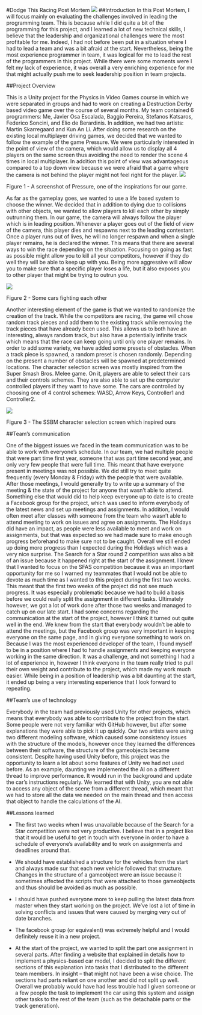 #Dodge This Racing Post Mortem
![](Pictures/JP/JpPic1.png)
##Introduction
In this Post Mortem, I will focus mainly on evaluating the challenges involved in leading the programming team. This is because while I did quite a bit of the programming for this project, and I learned a lot of new technical skills, I believe that the leadership and organizational challenges were the most profitable for me. Indeed, I had not before been put in a situation where I had to lead a team and was a bit afraid at the start. Nevertheless, being the most experience programmer in team, it was logical for me to lead the rest of the programmers in this project. While there were some moments were I felt my lack of experience, it was overall a very enriching experience for me that might actually push me to seek leadership position in team projects.


##Project Overview

This is a Unity project for the Physics in Video Games course in which we were separated in groups and had to work on creating a Destruction Derby based video game over the course of several months. My team contained 6 programmers: Me, Javier Osa Escalada, Baggio Pereira, Stefanos Katsaros, Federico Soncini, and Elio de Berardinis. In addition, we had two artists: Martin Skarregaard and Kun An Li. 
After doing some research on the existing local multiplayer driving games, we decided that we wanted to follow the example of the game Pressure. We were particularly interested in the point of view of the camera, which would allow us to display all 4 players on the same screen thus avoiding the need to render the scene 4 times in local multiplayer. In addition this point of view was advantageous compared to a top down view because we were afraid that a game where the camera is not behind the player might not feel right for the player.
![](Pictures/JP/JpPic2.jpg)

Figure 1 - A screenshot of Pressure, one of the inspirations for our game.

As far as the gameplay goes, we wanted to use a life based system to choose the winner. We decided that in addition to dying due to collisions with other objects, we wanted to allow players to kill each other by simply outrunning them. In our game, the camera will always follow the player which is in leading position. Whenever a player goes out of the field of view of the camera, this player dies and respawns next to the leading contestant. Once a player runs out of lives, he will no longer respawn and when a single player remains, he is declared the winner. This means that there are several ways to win the race depending on the situation. Focusing on going as fast as possible might allow you to kill all your competitors, however if they do well they will be able to keep up with you. Being more aggressive will allow you to make sure that a specific player loses a life, but it also exposes you to other player that might be trying to outrun you.

![](Pictures/JP/JpPic3.png)

Figure 2 - Some cars fighting each other

Another interesting element of the game is that we wanted to randomize the creation of the track. While the competitors are racing, the game will chose random track pieces and add them to the existing track while removing the track pieces that have already been used. This allows us to both have an interesting, always random track, but also have a potentially infinite track which means that the race can keep going until only one player remains.
In order to add some variety, we have added some presets of obstacles. When a track piece is spawned, a random preset is chosen randomly. Depending on the present a number of obstacles will be spawned at predetermined locations. 
The character selection screen was mostly inspired from the Super Smash Bros. Melee game. On it, players are able to select their cars and their controls schemes. They are also able to set up the computer controlled players if they want to have some. The cars are controlled by choosing one of 4 control schemes: WASD, Arrow Keys, Controller1 and Controller2. 

![](Pictures/JP/JpPic4.jpg)

Figure 3 - The SSBM character selection screen which inspired ours


##Team’s communication

One of the biggest issues we faced in the team communication was to be able to work with everyone’s schedule. In our team, we had multiple people that were part time first year, someone that was part time second year, and only very few people that were full time. This meant that have everyone present in meetings was not possible. We did still try to meet quite frequently (every Monday & Friday) with the people that were available. After those meetings, I would generally try to write up a summary of the meeting & the state of the project for anyone that wasn’t able to attend.
Something else that would did to help keep everyone up to date is to create a Facebook group for the project, which was used to inform everybody of the latest news and set up meetings and assignments. In addition, I would often meet after classes with someone from the team who wasn’t able to attend meeting to work on issues and agree on assignments.
The Holidays did have an impact, as people were less available to meet and work on assignments, but that was expected so we had made sure to make enough progress beforehand to make sure not to be caught. Overall we still ended up doing more progress than I expected during the Holidays which was a very nice surprise.
The Search for a Star round 2 competition was also a bit of an issue because it happened right at the start of the assignment. I knew that I wanted to focus on the SFAS competition because it was an important opportunity for me so I warned my teammates that I would not be able to devote as much time as I wanted to this project during the first two weeks. This meant that the first two weeks of the project did not see much progress. It was especially problematic because we had to build a basis before we could really split the assignment in different tasks. Ultimately however, we got a lot of work done after those two weeks and managed to catch up on our late start.
I had some concerns regarding the communication at the start of the project, however I think it turned out quite well in the end. We knew from the start that everybody wouldn’t be able to attend the meetings, but the Facebook group was very important in keeping everyone on the same page, and in giving everyone something to work on.
Because I was the most experienced developer of the team, I found myself to be in a position where I had to handle assignments and keeping everyone working in the same direction. It was a challenge, and not something I had a lot of experience in, however I think everyone in the team really tried to pull their own weight and contribute to the project, which made my work much easier. While being in a position of leadership was a bit daunting at the start, it ended up being a very interesting experience that I look forward to repeating.


##Team’s use of technology

Everybody in the team had previously used Unity for other projects, which means that everybody was able to contribute to the project from the start. Some people were not very familiar with GitHub however, but after some explanations they were able to pick it up quickly.
Our two artists were using two different modeling software, which caused some consistency issues with the structure of the models, however once they learned the differences between their software, the structure of the gameobjects became consistent.
Despite having used Unity before, this project was the opportunity to learn a lot about some features of Unity we had not used before. As an example, daunting we implemented the AI on a different thread to improve performance. It would run in the background and update the car’s instructions regularly. We learned that with Unity, you are not able to access any object of the scene from a different thread, which meant that we had to store all the data we needed on the main thread and then access that object to handle the calculations of the AI.

##Lessons learned
 
* The first two weeks when I was unavailable because of the Search for a Star competition were not very productive. I believe that in a project like that it would be useful to get in touch with everyone in order to have a schedule of everyone’s availability and to work on assignments and deadlines around that.

* We should have established a structure for the vehicles from the start and always made sur that each new vehicle followed that structure. Changes in the structure of a gameobject were an issue because it sometimes affected the scripts that were attached to those gameobjects and thus should be avoided as much as possible.

* I should have pushed everyone more to keep pulling the latest data from master when they start working on the project. We’ve lost a lot of time in solving conflicts and issues that were caused by merging very out of date branches.

* The facebook group (or equivalent) was extremely helpful and I would definitely reuse it in a new project.

* At the start of the project, we wanted to split the part one assignment in several parts. After finding a website that explained in details how to implement a physics-based car model, I decided to split the different sections of this explanation into tasks that I distributed to the different team members. In insight – that might not have been a wise choice. The sections had parts reliant on one another and did not split up well. Overall we probably would have had less trouble had I given someone or a few people the task to implement the car using this system and assign other tasks to the rest of the team (such as the detachable parts or the track generation).

